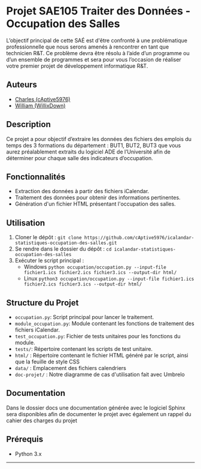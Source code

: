 # Projet SAE105 Traiter des Données - Occupation des Salles

L’objectif principal de cette SAÉ est d'être confronté à une problématique professionnelle que nous serons amenés à rencontrer en tant que technicien R&T. Ce problème devra être résolu à l’aide d’un programme ou d’un ensemble de programmes et sera pour vous l’occasion de réaliser votre premier projet de développement informatique R&T.

## Auteurs

- [Charles  (cAptive5976)](mailto:)
- [William  (WillixDown)](mailto:)

## Description

Ce projet a pour objectif d’extraire les données des fichiers des emplois du temps des 3 formations du département : BUT1, BUT2, BUT3 que vous aurez préalablement extraits du logiciel ADE de l’Université afin de déterminer pour chaque salle des indicateurs d’occupation.

## Fonctionnalités

- Extraction des données à partir des fichiers iCalendar.
- Traitement des données pour obtenir des informations pertinentes.
- Génération d'un fichier HTML présentant l'occupation des salles.

## Utilisation

1. Cloner le dépôt : `git clone https://github.com/cAptive5976/icalandar-statistiques-occupation-des-salles.git`
2. Se rendre dans le dossier du dépôt : `cd icalandar-statistiques-occupation-des-salles`
3. Exécuter le script principal : 
   - Windows `python occupation/occupation.py --input-file fichier1.ics fichier2.ics fichier3.ics --output-dir html/`
   - Linux `python3 occupation/occupation.py --input-file fichier1.ics fichier2.ics fichier3.ics --output-dir html/`

## Structure du Projet

- `occupation.py`: Script principal pour lancer le traitement.
- `module_occupation.py`: Module contenant les fonctions de traitement des fichiers iCalendar.
- `test_occupation.py`: Fichier de tests unitaires pour les fonctions du module.
- `tests/`: Répertoire contenant les scripts de test unitaire.
- `html/` : Répertoire contenant le fichier HTML généré par le script, ainsi que la feuille de style CSS
- `data/` : Emplacement des fichiers calendriers
- `doc-projet/` : Notre diagramme de cas d'utilisation fait avec Umbrelo
  
## Documentation

Dans le dossier docs une documentation générée avec le logiciel Sphinx sera disponibles afin de documenter le projet avec également un rappel du cahier des charges du projet

## Prérequis

- Python 3.x
  
---
